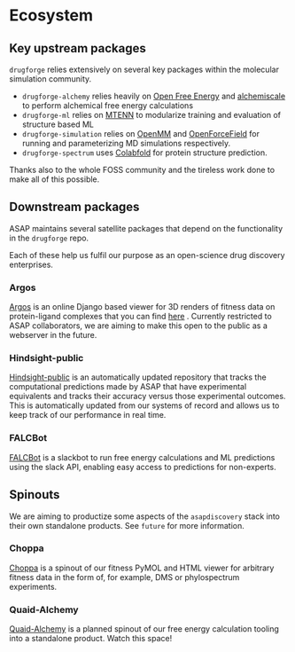 Ecosystem
==========

## Key upstream packages

`drugforge` relies extensively on several key packages within the molecular simulation community.

* `drugforge-alchemy` relies heavily on [Open Free Energy](https://openfree.energy/) and [alchemiscale](https://github.com/openforcefield/alchemiscale) to perform alchemical free energy calculations
* `drugforge-ml` relies on [MTENN](https://github.com/choderalab/mtenn) to modularize training and evaluation of structure based ML
* `drugforge-simulation` relies on [OpenMM](https://github.com/openmm/openmm) and [OpenForceField](https://openforcefield.org/) for running and parameterizing MD simulations respectively.
* `drugforge-spectrum` uses [Colabfold](https://github.com/sokrypton/ColabFold) for protein structure prediction.

Thanks also to the whole FOSS community and the tireless work done to make all of this possible.

## Downstream packages

ASAP maintains several satellite packages that depend on the functionality in the `drugforge` repo.

Each of these help us fulfil our purpose as an open-science drug discovery enterprises.

### Argos

[Argos](https://github.com/asapdiscovery/argos) is an online Django based viewer for 3D renders of fitness data on protein-ligand complexes that you can find [here](https://argos.asapdata.org/accounts/login/?next=/argos_viewer) . Currently restricted to ASAP collaborators, we are aiming to make this open to the public as a webserver in the future.

### Hindsight-public

[Hindsight-public](https://github.com/asapdiscovery/hindsight-public) is an automatically updated repository that tracks the computational predictions made by ASAP that have experimental equivalents and tracks their accuracy versus those experimental outcomes. This is automatically updated from our systems of record and allows us to keep track of our performance in real time.

### FALCBot

[FALCBot](https://github.com/asapdiscovery/FALCBot) is a slackbot to run free energy calculations and ML predictions using the slack API, enabling easy access to predictions for non-experts.


## Spinouts

We are aiming to productize some aspects of the `asapdiscovery` stack into their own standalone products. See `future` for more information.

### Choppa

[Choppa](https://github.com/asapdiscovery/choppa) is a spinout of our fitness PyMOL and HTML viewer for arbitrary fitness data in the form of, for example, DMS or phylospectrum experiments.

### Quaid-Alchemy

[Quaid-Alchemy](https://github.com/QuaidAlchemy/quaid) is a planned spinout of our free energy calculation tooling into a standalone product. Watch this space!
